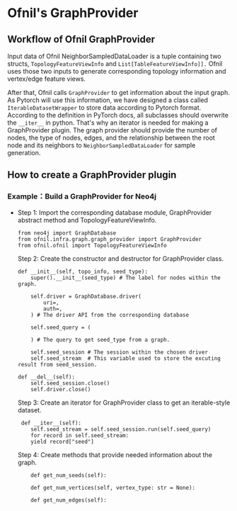 # Ofnil's GraphProvider

## Workflow of Ofnil GraphProvider

Input data of Ofnil NeighborSampledDataLoader is a tuple containing two structs, `TopologyFeatureViewInfo` and `List[TableFeatureViewInfo]].` Ofnil uses those two inputs to generate corresponding topology information and vertex/edge feature views.

After that, Ofnil calls `GraphProvider` to get information about the input graph. As Pytorch will use this information, we have designed a class called `IterableDatasetWrapper` to store data according to Pytorch format.
According to the definition in PyTorch docs, all subclasses should overwrite the  `__iter__` in python. That's why an iterator is needed for making a GraphProvider plugin. The graph provider should provide the number of nodes, the type of nodes, edges, and the relationship between the root node and its neighbors to `NeighborSampledDataLoader` for sample generation.

## How to create a GraphProvider plugin

### Example：Build a GraphProvider for Neo4j

-
  Step 1: Import the corresponding database module, GraphProvider abstract method and TopologyFeatureViewInfo.

    ```{python}
    from neo4j import GraphDatabase
    from ofnil.infra.graph.graph_provider import GraphProvider
    from ofnil.ofnil import TopologyFeatureViewInfo
    ```  

  Step 2: Create the constructor and destructor for GraphProvider class.

    ```{python}
    def __init__(self, topo_info, seed_type):
        super().__init__(seed_type) # The label for nodes within the graph.

        self.driver = GraphDatabase.driver(
            uri=,
            auth=,
        ) # The driver API from the corresponding database

        self.seed_query = (

        ) # The query to get seed_type from a graph.

        self.seed_session # The session within the chosen driver
        self.seed_stream  # This variable used to store the excuting result from seed_session.

    def __del__(self):
        self.seed_session.close()
        self.driver.close()
    ```

  Step 3: Create an iterator for GraphProvider class to get an iterable-style dataset.

    ```{python}
     def __iter__(self):
        self.seed_stream = self.seed_session.run(self.seed_query)
        for record in self.seed_stream:
        yield record["seed"]
    ```

  Step 4: Create methods that provide needed information about the graph.

    ```{python}
        def get_num_seeds(self):

        def get_num_vertices(self, vertex_type: str = None):

        def get_num_edges(self):
        
    ```
